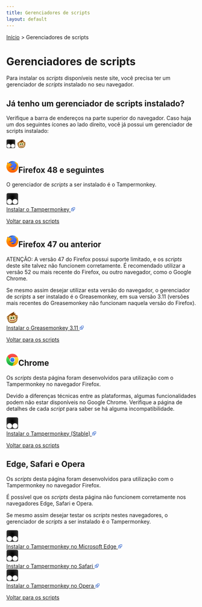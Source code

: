 ```yaml
---
title: Gerenciadores de scripts
layout: default
---
```

[Início](/) > Gerenciadores de scripts

# Gerenciadores de scripts

Para instalar os *scripts* disponíveis neste site, você precisa ter um
gerenciador de *scripts* instalado no seu navegador.

## Já tenho um gerenciador de scripts instalado?

Verifique a barra de endereços na parte superior do navegador. Caso haja um dos
seguintes ícones ao lado direito, você já possui um gerenciador de scripts
instalado:

<img src="images/tampermonkey.svg" width="24" height="24">
<img src="images/greasemonkey.svg" width="24" height="24">

<h2 class="titulo-icone"><img src="images/firefox.svg" alt="" width="32" height="32">Firefox 48 e seguintes</h2>

O gerenciador de *scripts* a ser instalado é o Tampermonkey.

<div class="desktop">
<div class="icon">
<a href="https://addons.mozilla.org/pt-BR/firefox/addon/tampermonkey/" target="_blank">
<img src="images/tampermonkey.svg" alt=" " width="32" height="32"/>
<br>
Instalar o Tampermonkey
<img src="images/newwindow.svg" alt=" " width="12" height="12"/>
</a>
</div>
</div>

[Voltar para os scripts][scripts]

<h2 class="titulo-icone"><img src="images/firefox.svg" alt="" width="32" height="32">Firefox 47 ou anterior</h2>

ATENÇÃO: A versão 47 do Firefox possui suporte limitado, e os *scripts* deste
site talvez não funcionem corretamente. É recomendado utilizar a versão 52 ou
mais recente do Firefox, ou outro navegador, como o Google Chrome.

Se mesmo assim desejar utilizar esta versão do navegador, o gerenciador de
*scripts* a ser instalado é o Greasemonkey, em sua versão 3.11 (versões mais
recentes do Greasemonkey não funcionam naquela versão do Firefox).

<div class="desktop">
<div class="icon">
<a href="https://addons.mozilla.org/pt-BR/firefox/addon/greasemonkey/versions/3.11" target="_blank" rel="noopener">
<img src="images/greasemonkey.svg" alt=" " width="32" height="32"/>
<br>
Instalar o Greasemonkey 3.11
<img src="images/newwindow.svg" alt=" " width="12" height="12"/>
</a>
</div>
</div>

[Voltar para os scripts][scripts]

<h2 class="titulo-icone"><img src="images/chrome.svg" alt="" width="32" height="32">Chrome</h2>

Os *scripts* desta página foram desenvolvidos para utilização com o Tampermonkey
no navegador Firefox.

Devido a diferenças técnicas entre as plataformas, algumas funcionalidades podem
não estar disponíveis no Google Chrome. Verifique a página de detalhes de cada
*script* para saber se há alguma incompatibilidade.

<div class="desktop">
<div class="icon">
<a href="http://tampermonkey.net/?locale=pt&amp;browser=chrome" target="_blank" rel="noopener">
<img src="images/tampermonkey.svg" alt=" " width="32" height="32"/>
<br>
Instalar o Tampermonkey (Stable)
<img src="images/newwindow.svg" alt=" " width="12" height="12"/>
</a>
</div>
</div>

[Voltar para os scripts][scripts]

## Edge, Safari e Opera

Os *scripts* desta página foram desenvolvidos para utilização com o Tampermonkey
no navegador Firefox.

É possível que os *scripts* desta página não funcionem corretamente nos
navegadores Edge, Safari e Opera.

Se mesmo assim desejar testar os *scripts* nestes navegadores, o gerenciador de
*scripts* a ser instalado é o Tampermonkey.

<div class="desktop">

<div class="icon">
<a href="http://tampermonkey.net/?locale=pt&amp;browser=edge" target="_blank" rel="noopener">
<img src="images/tampermonkey.svg" alt=" " width="32" height="32"/>
<br>
Instalar o Tampermonkey no Microsoft Edge
<img src="images/newwindow.svg" alt=" " width="12" height="12"/>
</a>
</div>

<div class="icon">
<a href="http://tampermonkey.net/?locale=pt&amp;browser=safari" target="_blank" rel="noopener">
<img src="images/tampermonkey.svg" alt=" " width="32" height="32"/>
<br>
Instalar o Tampermonkey no Safari
<img src="images/newwindow.svg" alt=" " width="12" height="12"/>
</a>
</div>

<div class="icon">
<a href="http://tampermonkey.net/?locale=pt&amp;browser=opera" target="_blank" rel="noopener">
<img src="images/tampermonkey.svg" alt=" " width="32" height="32"/>
<br>
Instalar o Tampermonkey no Opera
<img src="images/newwindow.svg" alt=" " width="12" height="12"/>
</a>
</div>

</div>

[Voltar para os scripts][scripts]

[scripts]: /#scripts